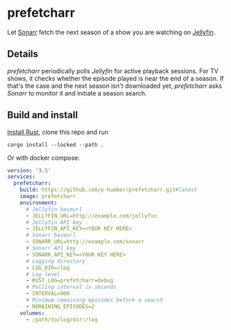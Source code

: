 # prefetcharr #

Let [Sonarr](https://sonarr.tv) fetch the next season of a show you are watching
on [Jellyfin](https://jellyfin.org).

## Details ##

_prefetcharr_ periodically polls _Jellyfin_ for active playback sessions. For
TV shows, it checks whether the episode played is near the end of a season. If
that's the case and the next season isn't downloaded yet, _prefetcharr_ asks
_Sonarr_ to monitor it and initiate a season search.

## Build and install ##

[Install Rust](https://www.rust-lang.org/tools/install), clone this repo and run
```
cargo install --locked --path .
```

Or with docker compose:
```yml
version: '3.5'
services:
  prefetcharr:
    build: https://github.com/p-hueber/prefetcharr.git#latest
    image: prefetcharr
    environment:
      # Jellyfin baseurl
      - JELLYFIN_URL=http://example.com/jellyfin
      # Jellyfin API key
      - JELLYFIN_API_KEY=<YOUR KEY HERE>
      # Sonarr baseurl
      - SONARR_URL=http://example.com/sonarr
      # Sonarr API key
      - SONARR_API_KEY=<YOUR KEY HERE>
      # Logging directory
      - LOG_DIR=/log
      # Log level
      - RUST_LOG=prefetcharr=debug
      # Polling interval in seconds
      - INTERVAL=900
      # Minimum remaining episodes before a search
      - REMAINING_EPISODES=2
    volumes:
      - /path/to/log/dir:/log

```
